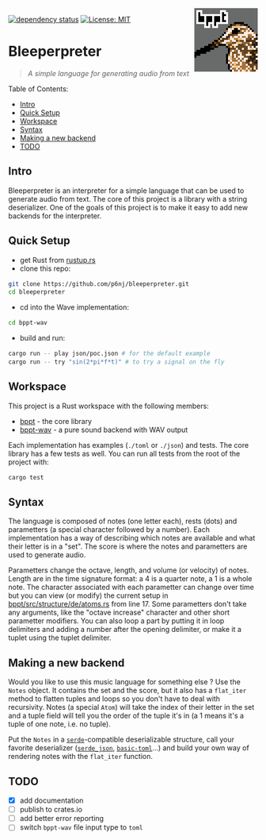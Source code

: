 <img src="https://raw.githubusercontent.com/p6nj/bleeperpreter/main/icon/iconx4.png?sanitize=true" alt="bppt logo" align="right">

<!-- [![Crates.io](https://img.shields.io/crates/v/bleeperpreter.svg)](https://crates.io/crates/bleeperpreter)
[![Docs.rs](https://docs.rs/bleeperpreter/badge.svg)](https://docs.rs/bleeperpreter) -->
[![dependency status](https://deps.rs/repo/github/p6nj/bleeperpreter/status.svg)](https://deps.rs/repo/github/p6nj/bleeperpreter)
[![License: MIT](https://img.shields.io/badge/License-MIT-yellow.svg)](https://opensource.org/licenses/MIT)

# Bleeperpreter <!-- omit in toc -->
> *A simple language for generating audio from text*

Table of Contents:
- [Intro](#intro)
- [Quick Setup](#quick-setup)
- [Workspace](#workspace)
- [Syntax](#syntax)
- [Making a new backend](#making-a-new-backend)
- [TODO](#todo)

## Intro
Bleeperpreter is an interpreter for a simple language that can be used to generate audio from text. The core of this project is a library with a string deserializer. One of the goals of this project is to make it easy to add new backends for the interpreter.

## Quick Setup
- get Rust from [rustup.rs](https://rustup.rs/)
- clone this repo:
```bash
git clone https://github.com/p6nj/bleeperpreter.git
cd bleeperpreter
```
- cd into the Wave implementation:
```bash
cd bppt-wav
```
- build and run:
```bash
cargo run -- play json/poc.json # for the default example
cargo run -- try "sin(2*pi*f*t)" # to try a signal on the fly
```

## Workspace
This project is a Rust workspace with the following members:
- [bppt](bppt) - the core library
- [bppt-wav](bppt-wav) - a pure sound backend with WAV output
  
Each implementation has examples (`./toml` or `./json`) and tests. The core library has a few tests as well. You can run all tests from the root of the project with:
```bash
cargo test
```

## Syntax
The language is composed of notes (one letter each), rests (dots) and parametters (a special character followed by a number).
Each implementation has a way of describing which notes are available and what their letter is in a "set". The score is where the notes and parametters are used to generate audio.

Parametters change the octave, length, and volume (or velocity) of notes. Length are in the time signature format: a 4 is a quarter note, a 1 is a whole note. The character associated with each parametter can change over time but you can view (or modify) the current setup in [bppt/src/structure/de/atoms.rs](bppt/src/structure/de/atoms.rs) from line 17. Some parametters don't take any arguments, like the "octave increase" character and other short parametter modifiers. You can also loop a part by putting it in loop delimiters and adding a number after the opening delimiter, or make it a tuplet using the tuplet delimiter.

## Making a new backend
Would you like to use this music language for something else ? Use the `Notes` object. It contains the set and the score, but it also has a `flat_iter` method to flatten tuples and loops so you don't have to deal with recursivity. Notes (a special `Atom`) will take the index of their letter in the set and a tuple field will tell you the order of the tuple it's in (a 1 means it's a tuple of one note, i.e. no tuple).

Put the `Notes` in a [`serde`](https://serde.rs/)-compatible deserializable structure, call your favorite deserializer ([`serde_json`](https://crates.io/crates/serde_json), [`basic-toml`](https://crates.io/crates/basic-toml)...) and build your own way of rendering notes with the `flat_iter` function.

## TODO
- [x] add documentation
- [ ] publish to crates.io
- [ ] add better error reporting
- [ ] switch `bppt-wav` file input type to `toml`